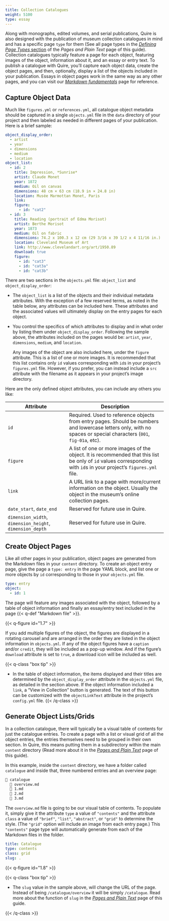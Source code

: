 ```yaml
---
title: Collection Catalogues
weight: 5100
type: essay
---
```


Along with monographs, edited volumes, and serial publications, Quire is also designed with the publication of museum collection catalogues in mind and has a specific page `type` for them (See all page types in the [*Defining Page Types* section](/guide/pages#defining-page-types) of the *Pages and Plain Text* page of this guide). Collection catalogues typically feature a page for each object, featuring images of the object, information about it, and an essay or entry text. To publish a catalogue with Quire, you’ll capture each object data, create the object pages, and then, optionally, display a list of the objects included in your publication. Essays in object pages work in the same way as any other pages, and you can visit our [*Markdown fundamentals*](/guide/fundamentals/) page for reference.

## Capture Object Data

Much like `figures.yml` or `references.yml`, all catalogue object metadata should be captured in a single `objects.yml` file in the `data` directory of your project and then labeled as needed in different pages of your publication. Here is a brief sample:

```yaml
object_display_order:
  - artist
  - year
  - dimensions
  - medium
  - location
object_list:
  - id: 2
    title: Impression, *Sunrise*
    artist: Claude Monet
    year: 1872
    medium: Oil on canvas
    dimensions: 48 cm × 63 cm (18.9 in × 24.8 in)
    location: Musée Marmottan Monet, Paris
    link:
    figure:
      - id: "cat2"
  - id: 3
    title: Reading (portrait of Edma Morisot)
    artist: Berthe Morisot
    year: 1873
    medium: Oil on fabric
    dimensions: 74.2 x 100.3 x 12 cm (29 3/16 x 39 1/2 x 4 11/16 in.)
    location: Cleveland Museum of Art
    link: http://www.clevelandart.org/art/1950.89
    download: true
    figure:
      - id: "cat3"
      - id: "cat3a"
      - id: "cat3b"
```

There are two sections in the `objects.yml` file: `object_list` and `object_display_order`:

- The `object_list` is a list of the objects and their individual metadata attributes. With the exception of a few reserved terms, as noted in the table below, any attributes can be included here. These attributes and the associated values will ultimately display on the entry pages for each object.

- You control the specifics of which attributes to display and in what order by listing them under `object_display_order`. Following the sample above, the attributes included on the pages would be: `artist`, `year`, `dimensions`, `medium`, and `location`.

  Any images of the object are also included here, under the `figure` attribute. This is a list of one or more images. It is recommended that this list contains only `id` values corresponding with `id`s in your project’s `figures.yml` file. However, if you prefer, you can instead include a `src` attribute with the filename as it appears in your project’s image directory.

Here are the only defined object attributes, you can include any others you like:

| Attribute | Description |
| --- | --- |
| `id` | Required. Used to reference objects from entry pages. Should be numbers and lowercase letters only, with no spaces or special characters (`001`, `fig-01a`, etc). |
| `figure` | A list of one or more images of the object. It is recommended that this list be only of `id` values corresponding with `id`s in your project’s `figures.yml` file. |
| `link` | A URL link to a page with more/current information on the object. Usually the object in the museum’s online collection pages. |
| `date_start`, `date_end` | Reserved for future use in Quire. |
| `dimension_width`, `dimension_height`, `dimension_depth` | Reserved for future use in Quire. |

## Create Object Pages

Like all other pages in your publication, object pages are generated from the Markdown files in your `content` directory. To create an object entry page, give the page a `type: entry` in the page YAML block, and list one or more objects by `id` corresponding to those in your `objects.yml` file.

```yaml
type: entry
object:
  - id: 1
```

The page will feature any images associated with the object, followed by a table of object information and finally an essay/entry text included in the page {{< q-def "Markdown file" >}}.

{{< q-figure id="1.7" >}}

If you add multiple figures of the object, the figures are displayed in a rotating carousel and are arranged in the order they are listed in the object information in `objects.yml`. If any of the object figures have a `caption` and/or `credit`, they will be included as a pop-up window. And if the figure’s `download` attribute is set to `true`, a download icon will be included as well.

{{< q-class "box tip" >}}
- In the table of object information, the items displayed and their titles are determined by the `object_display_order` attribute in the `objects.yml` file, as detailed in the section above. If the object information included a `link`, a “View in Collection” button is generated. The text of this button can be customized with the `objectLinkText` attribute in the project’s `config.yml` file.
{{< /q-class >}}

## Generate Object Lists/Grids

In a collection catalogue, there will typically be a visual table of contents for just the catalogue entries. To create a page with a list or visual grid of all the object entries, the entries themselves need to be grouped in their own section. In Quire, this means putting them in a subdirectory within the main `content` directory (Read more about it in the [*Pages and Plain Text*](/guide/pages/) page of this guide).

In this example, inside the `content` directory, we have a folder called `catalogue` and inside that, three numbered entries and an overview page:

```md
📁 catalogue
  📄 overview.md
  📄 1.md
  📄 2.md
  📄 3.md
```

The `overview.md` file is going to be our visual table of contents. To populate it, simply give it the attribute `type` a value of `"contents"` and the attribute `class` a value of  `"brief"`, `"list"`, `"abstract"`, or `"grid"` to determine the style. (The `"grid"` option will include an image from each entry page.) This `"contents"` page type will automatically generate from each of the Markdown files in the folder.

```yaml
title: Catalogue
type: contents
class: grid
slug: .
```

{{< q-figure id="1.8" >}}

{{< q-class "box tip" >}}

- The `slug` value in the sample above, will change the URL of the page. Instead of being `/catalogue/overview` it will be simply `/catalogue`. Read more about the function of `slug` in the [*Pages and Plain Text*](/guide/pages/) page of this guide.

{{< /q-class >}}
